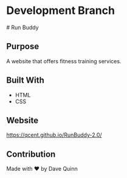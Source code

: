 <h1>Development Branch</h1>
# Run Buddy

## Purpose
A website that offers fitness training services.

## Built With
* HTML
* CSS

## Website
https://qcent.github.io/RunBuddy-2.0/

## Contribution
Made with ❤️ by Dave Quinn

